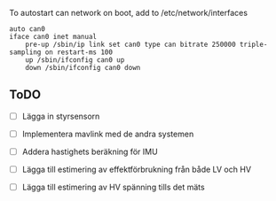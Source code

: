 
To autostart can network on boot, add to /etc/network/interfaces
````
auto can0
iface can0 inet manual
    pre-up /sbin/ip link set can0 type can bitrate 250000 triple-sampling on restart-ms 100
    up /sbin/ifconfig can0 up
    down /sbin/ifconfig can0 down
````

## ToDO

- [ ] Lägga in styrsensorn
- [ ] Implementera mavlink med de andra systemen
- [ ] Addera hastighets beräkning för IMU
- [ ] Lägga till estimering av effektförbrukning från både LV och HV
- [ ] Lägga till estimering av HV spänning tills det mäts

